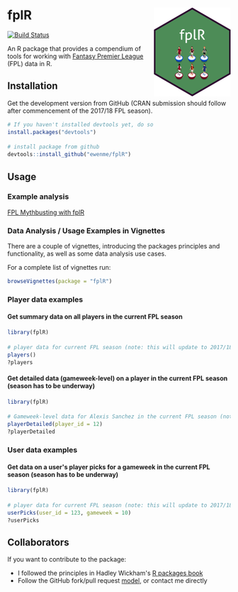 
fplR <img src="fplHex.png" align="right" height="200" />
========================================================

[![Build Status](https://travis-ci.org/ewenme/fplR.png)](https://travis-ci.org/ewenme/fplR)

An R package that provides a compendium of tools for working with [Fantasy Premier League](https://fantasy.premierleague.com) (FPL) data in R.

Installation
------------

Get the development version from GitHub (CRAN submission should follow after commencement of the 2017/18 FPL season).

``` r
# If you haven't installed devtools yet, do so
install.packages("devtools")

# install package from github
devtools::install_github("ewenme/fplR")
```

Usage
-----

### Example analysis

[FPL Mythbusting with fplR](http://ewenme.rbind.io/blog/2017-06-25-fpl_mythbusting/)

### Data Analysis / Usage Examples in Vignettes

There are a couple of vignettes, introducing the packages principles and functionality, as well as some data analysis use cases.

For a complete list of vignettes run:

``` r
browseVignettes(package = "fplR")
```

### Player data examples

#### Get summary data on all players in the current FPL season

``` r
library(fplR)

# player data for current FPL season (note: this will update to 2017/18 season once underway):
players()
?players
```

#### Get detailed data (gameweek-level) on a player in the current FPL season (season has to be underway)

``` r
library(fplR)

# Gameweek-level data for Alexis Sanchez in the current FPL season (note: this will update to 2017/18 season once underway):
playerDetailed(player_id = 12)
?playerDetailed
```

### User data examples

#### Get data on a user's player picks for a gameweek in the current FPL season (season has to be underway)

``` r
library(fplR)

# player data for current FPL season (note: this will update to 2017/18 season once underway):
userPicks(user_id = 123, gameweek = 10)
?userPicks
```

Collaborators
-------------

If you want to contribute to the package:

-   I followed the principles in Hadley Wickham's [R packages book](http://r-pkgs.had.co.nz/)
-   Follow the GitHub fork/pull request [model](https://guides.github.com/introduction/flow/), or contact me directly
